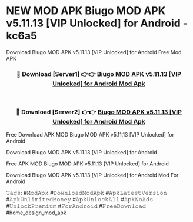 # NEW MOD APK Biugo MOD APK v5.11.13 [VIP Unlocked] for Android - kc6a5
Download Biugo MOD APK v5.11.13 [VIP Unlocked] for Android Free Mod APK

<div align="center">
<h3>🔴 Download [Server1] 👉👉 <a href="https://apk-comot.site?title=Biugo_MOD_APK_v5.11.13_[VIP_Unlocked]_for_Android">Biugo MOD APK v5.11.13 [VIP Unlocked] for Android Mod Apk</a></h3><br>

<h3>🔴 Download [Server2] 👉👉 <a href="https://apk-comot.site?title=Biugo_MOD_APK_v5.11.13_[VIP_Unlocked]_for_Android">Biugo MOD APK v5.11.13 [VIP Unlocked] for Android Mod Apk</a></h3>
</div>


Free Download APK MOD Biugo MOD APK v5.11.13 [VIP Unlocked] for Android

Download Biugo MOD APK v5.11.13 [VIP Unlocked] for Android 

Free APK MOD Biugo MOD APK v5.11.13 [VIP Unlocked] for Android 

Download Biugo MOD APK v5.11.13 [VIP Unlocked] for Android Mod For Android

𝚃𝚊𝚐𝚜: #𝙼𝚘𝚍𝙰𝚙𝚔 #𝙳𝚘𝚠𝚗𝚕𝚘𝚊𝚍𝙼𝚘𝚍𝙰𝚙𝚔 #𝙰𝚙𝚔𝙻𝚊𝚝𝚎𝚜𝚝𝚅𝚎𝚛𝚜𝚒𝚘𝚗 #𝙰𝚙𝚔𝚄𝚗𝚕𝚒𝚖𝚒𝚝𝚎𝚍𝙼𝚘𝚗𝚎𝚢 #𝙰𝚙𝚔𝚄𝚗𝚕𝚘𝚌𝚔𝙰𝚕𝚕 #𝙰𝚙𝚔𝙽𝚘𝙰𝚍𝚜 #𝚄𝚗𝚕𝚘𝚌𝚔𝙿𝚛𝚎𝚖𝚒𝚞𝚖 #𝙵𝚘𝚛𝙰𝚗𝚍𝚛𝚘𝚒𝚍 #𝙵𝚛𝚎𝚎𝙳𝚘𝚠𝚗𝚕𝚘𝚊𝚍 #home_design_mod_apk
